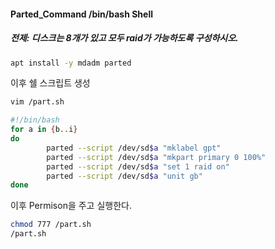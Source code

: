 #### Parted_Command /bin/bash Shell

##### 전제: 디스크는 8개가 있고 모두 raid가 가능하도록 구성하시오.
```bash
apt install -y mdadm parted
```
이후 쉘 스크립트 생성
```bash
vim /part.sh
```
```bash
#!/bin/bash
for a in {b..i}
do
        parted --script /dev/sd$a "mklabel gpt"
        parted --script /dev/sd$a "mkpart primary 0 100%"
        parted --script /dev/sd$a "set 1 raid on"
        parted --script /dev/sd$a "unit gb"
done
```
이후 Permison을 주고 실행한다.
```bash
chmod 777 /part.sh
/part.sh
```
